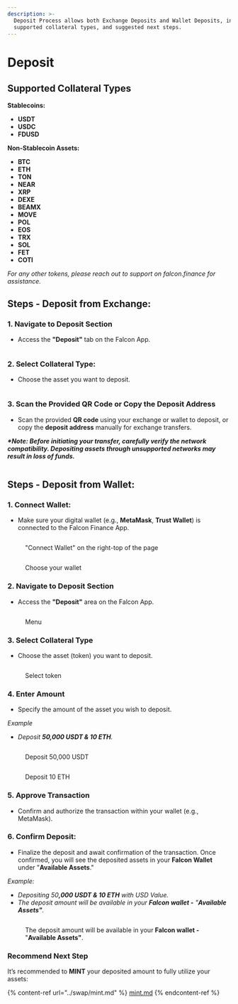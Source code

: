 ```yaml
---
description: >-
  Deposit Process allows both Exchange Deposits and Wallet Deposits, including
  supported collateral types, and suggested next steps.
---
```


# Deposit

## **Supported Collateral Types**

**Stablecoins:**

* **USDT**
* **USDC**&#x20;
* **FDUSD**&#x20;

**Non-Stablecoin Assets:**

* **BTC**
* **ETH**&#x20;
* **TON**
* **NEAR**
* **XRP**&#x20;
* **DEXE**
* **BEAMX**
* **MOVE**
* **POL**
* **EOS**
* **TRX**&#x20;
* **SOL**
* **FET**&#x20;
* **COTI**

_For any other tokens, please reach out to support on falcon.finance for assistance._

## Steps - Deposit from Exchange:

### **1. Navigate to Deposit Section**

* Access the **"Deposit"** tab on the Falcon App.

<figure><img src="../../.gitbook/assets/image (2).png" alt=""><figcaption></figcaption></figure>

### **2. Select Collateral Type:**&#x20;

* Choose the asset you want to deposit.

<figure><img src="../../.gitbook/assets/image (9).png" alt=""><figcaption></figcaption></figure>

### 3. Scan the Provided QR Code or Copy the Deposit Address

* Scan the provided **QR code** using your exchange or wallet to deposit, or copy the **deposit address** manually for exchange transfers.

_**\*Note: Before initiating your transfer, carefully verify the network compatibility. Depositing assets through unsupported networks may result in loss of funds.**_

<figure><img src="../../.gitbook/assets/Screenshot 2025-02-17 at 4.37.51 PM.png" alt=""><figcaption></figcaption></figure>

## Steps - Deposit from Wallet:

### **1. Connect Wallet:**

* Make sure your digital wallet (e.g., **MetaMask**, **Trust Wallet**) is connected to the Falcon Finance App.

<figure><img src="../../.gitbook/assets/image.png" alt=""><figcaption><p>"Connect Wallet" on the right-top of the page</p></figcaption></figure>

<figure><img src="../../.gitbook/assets/image (1).png" alt=""><figcaption><p>Choose your wallet</p></figcaption></figure>

### **2. Navigate to Deposit Section**

* Access the **"Deposit"** area on the Falcon App.

<figure><img src="../../.gitbook/assets/image (2).png" alt=""><figcaption><p>Menu</p></figcaption></figure>

### **3. Select Collateral Type**

* Choose the asset (token) you want to deposit.

<figure><img src="../../.gitbook/assets/image (10).png" alt=""><figcaption><p>Select token</p></figcaption></figure>

### **4. Enter Amount**

* Specify the amount of the asset you wish to deposit.

_Example_

* _Deposit **50,000 USDT & 10 ETH**.​_

<figure><img src="../../.gitbook/assets/image (3).png" alt=""><figcaption><p>Deposit 50,000 USDT</p></figcaption></figure>

<figure><img src="../../.gitbook/assets/image (4).png" alt=""><figcaption><p>Deposit 10 ETH</p></figcaption></figure>

### **5. Approve Transaction**

* Confirm and authorize the transaction within your wallet (e.g., MetaMask).

### **6. Confirm Deposit:**&#x20;

* Finalize the deposit and await confirmation of the transaction. Once confirmed, you will see the deposited assets in your **Falcon Wallet** under "**Available Assets**."

_Example:_

* _Depositing 5&#x30;**,000 USDT & 10 ETH** with USD Value.​_
* _The deposit amount will be available in your **Falcon wallet -** "**Available Assets"**._

<figure><img src="../../.gitbook/assets/image (5).png" alt=""><figcaption><p>The deposit amount will be available in your <strong>Falcon wallet -</strong> "<strong>Available Assets"</strong>.</p></figcaption></figure>

### **Recommend Next Step**

It’s recommended to **MINT**  your deposited amount to fully utilize your assets:

{% content-ref url="../swap/mint.md" %}
[mint.md](../swap/mint.md)
{% endcontent-ref %}


